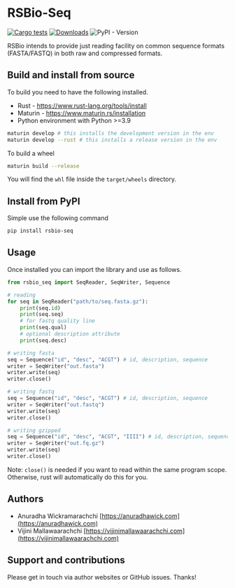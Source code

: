 # RSBio-Seq

[![Cargo tests](https://github.com/anuradhawick/rsbio-seq/actions/workflows/rust_test.yml/badge.svg)](https://github.com/anuradhawick/rsbio-seq/actions/workflows/rust_test.yml)
[![Downloads](https://static.pepy.tech/badge/rsbio-seq)](https://pepy.tech/project/rsbio-seq)
![PyPI - Version](https://img.shields.io/pypi/v/rsbio-seq)

RSBio intends to provide just reading facility on common sequence formats (FASTA/FASTQ) in both raw and compressed formats.

## Build and install from source

To build you need to have the following installed.

- Rust - https://www.rust-lang.org/tools/install
- Maturin - https://www.maturin.rs/installation
- Python environment with Python >=3.9

```bash
maturin develop # this installs the development version in the env
maturin develop --rust # this installs a release version in the env
```

To build a wheel

```bash
maturin build --release
```

You will find the `whl` file inside the `target/wheels` directory.

## Install from PyPI

Simple use the following command

```bash
pip install rsbio-seq
```

## Usage

Once installed you can import the library and use as follows.

```python
from rsbio_seq import SeqReader, SeqWriter, Sequence

# reading
for seq in SeqReader("path/to/seq.fasta.gz"):
    print(seq.id)
    print(seq.seq)
    # for fastq quality line
    print(seq.qual)
    # optional description attribute
    print(seq.desc)

# writing fasta
seq = Sequence("id", "desc", "ACGT") # id, description, sequence
writer = SeqWriter("out.fasta")
writer.write(seq)
writer.close()

# writing fastq
seq = Sequence("id", "desc", "ACGT") # id, description, sequence
writer = SeqWriter("out.fastq")
writer.write(seq)
writer.close()

# writing gzipped
seq = Sequence("id", "desc", "ACGT", "IIII") # id, description, sequence, quality
writer = SeqWriter("out.fq.gz")
writer.write(seq)
writer.close()
```

Note: `close()` is needed if you want to read within the same program scope. Otherwise, rust will automatically do this for you.

## Authors

- Anuradha Wickramarachchi [https://anuradhawick.com](https://anuradhawick.com)
- Vijini Mallawaarachchi [https://vijinimallawaarachchi.com](https://vijinimallawaarachchi.com)

## Support and contributions

Please get in touch via author websites or GitHub issues. Thanks!
